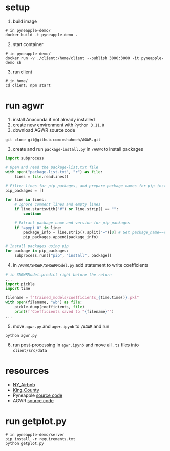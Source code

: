 # setup

1. build image

```shell
# in pyneapple-demo/
docker build -t pyneapple-demo .
```

2. start container

```shell
# in pyneapple-demo/
docker run -v ./client:/home/client --publish 3000:3000 -it pyneapple-demo sh
```

3. run client

```shell
# in home/
cd client; npm start
```

# run agwr

1. install Anaconda if not already installed
2. create new environment with `Python 3.11.8`
3. download AGWR source code

```shell
git clone git@github.com:mshahneh/AGWR.git
```

3. create and run `package-install.py` in `/AGWR` to install packages

```python
import subprocess

# Open and read the package-list.txt file
with open("package-list.txt", "r") as file:
	lines = file.readlines()

# Filter lines for pip packages, and prepare package names for pip installation
pip_packages = []

for line in lines:
	# Ignore comment lines and empty lines
	if line.startswith("#") or line.strip() == "":
		continue

    # Extract package name and version for pip packages
    if "=pypi_0" in line:
        package_info = line.strip().split("=")[0] # Get package_name==version
        pip_packages.append(package_info)

# Install packages using pip
for package in pip_packages:
	subprocess.run(["pip", "install", package])
```

4. in `/AGWR/SMGWR/SMGWRModel.py` add statement to write coefficients

```python
# in SMGWRModel.predict right before the return
...
import pickle
import time

filename = f"trained_models/coefficients_{time.time()}.pkl"
with open(filename, "wb") as file:
    pickle.dump(coefficients, file)
    print(f'Coefficients saved to "{filename}"')
...
```

5. move `agwr.py` and `agwr.ipynb` to `/AGWR` and run

```shell
python agwr.py
```

6. run post-processing in `agwr.ipynb` and move all `.ts` files into `client/src/data`

# resources

- [NY_Airbnb](https://www.kaggle.com/datasets/dgomonov/new-york-city-airbnb-open-data)
- [King_County](https://www.kaggle.com/datasets/harlfoxem/housesalesprediction)
- Pyneapple [source code](https://github.com/MagdyLab/Pyneapple)
- AGWR [source code](https://github.com/mshahneh/AGWR)


# run getplot.py


```shell
# in pyneapple-demo/server
pip install -r requirements.txt
python getplot.py
```


